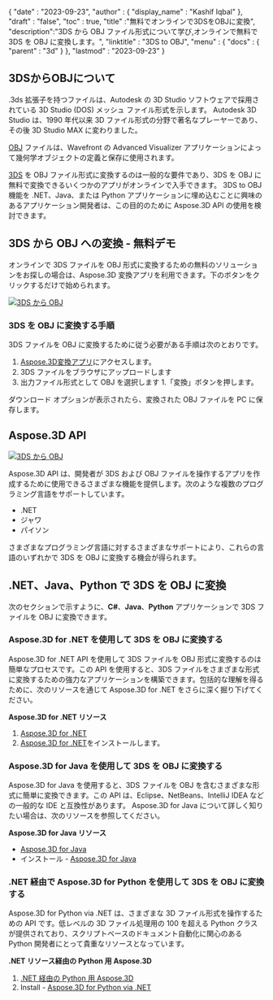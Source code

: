 {
  "date" : "2023-09-23",
  "author" : {
    "display_name" : "Kashif Iqbal"
},
  "draft" : "false",
  "toc" : true,
  "title" :"無料でオンラインで3DSをOBJに変換",
  "description":"3DS から OBJ ファイル形式について学び,オンラインで無料で 3DS を OBJ に変換します。",
  "linktitle" : "3DS to OBJ",
  "menu" : {
    "docs" : {
      "parent" : "3d"
}
},
  "lastmod" : "2023-09-23"
}

## 3DSからOBJについて

.3ds 拡張子を持つファイルは、Autodesk の 3D Studio ソフトウェアで採用されている 3D Studio (DOS) メッシュ ファイル形式を示します。 Autodesk 3D Studio は、1990 年代以来 3D ファイル形式の分野で著名なプレーヤーであり、その後 3D Studio MAX に変わりました。

[OBJ](/ja/3d/obj/) ファイルは、Wavefront の Advanced Visualizer アプリケーションによって幾何学オブジェクトの定義と保存に使用されます。

[3DS](/ja/3d/3ds/) を OBJ ファイル形式に変換するのは一般的な要件であり、3DS を OBJ に無料で変換できるいくつかのアプリがオンラインで入手できます。 3DS to OBJ 機能を .NET、Java、または Python アプリケーションに埋め込むことに興味のあるアプリケーション開発者は、この目的のために Aspose.3D API の使用を検討できます。

## 3DS から OBJ への変換 - 無料デモ

オンラインで 3DS ファイルを OBJ 形式に変換するための無料のソリューションをお探しの場合は、Aspose.3D 変換アプリを利用できます。下のボタンをクリックするだけで始められます。

[![3DS から OBJ](../3ds-to-obj.png)](https://products.aspose.app/3d/conversion/)

### 3DS を OBJ に変換する手順

3DS ファイルを OBJ に変換するために従う必要がある手順は次のとおりです。

1. [Aspose.3D変換アプリ](https://products.aspose.app/3d/conversion/)にアクセスします。
1. 3DS ファイルをブラウザにアップロードします
1. 出力ファイル形式として OBJ を選択します
1.「変換」ボタンを押します。

ダウンロード オプションが表示されたら、変換された OBJ ファイルを PC に保存します。

## Aspose.3D API

[![3DS から OBJ](../try-aspose-3d.png)](https://products.aspose.com/3d/)

Aspose.3D API は、開発者が 3DS および OBJ ファイルを操作するアプリを作成するために使用できるさまざまな機能を提供します。次のような複数のプログラミング言語をサポートしています。

* .NET
* ジャワ
* パイソン

さまざまなプログラミング言語に対するさまざまなサポートにより、これらの言語のいずれかで 3DS を OBJ に変換する機会が得られます。

## .NET、Java、Python で 3DS を OBJ に変換

次のセクションで示すように、**C#**、**Java**、**Python** アプリケーションで 3DS ファイルを OBJ に変換できます。

### Aspose.3D for .NET を使用して 3DS を OBJ に変換する

Aspose.3D for .NET API を使用して 3DS ファイルを OBJ 形式に変換するのは簡単なプロセスです。この API を使用すると、3DS ファイルをさまざまな形式に変換するための強力なアプリケーションを構築できます。包括的な理解を得るために、次のリソースを通じて Aspose.3D for .NET をさらに深く掘り下げてください。

**Aspose.3D for .NET リソース**

1. [Aspose.3D for .NET](https://products.aspose.com/3d/net/)
1. [Aspose.3D for .NET](https://docs.aspose.com/3d/net/installation/)をインストールします。

### Aspose.3D for Java を使用して 3DS を OBJ に変換する

Aspose.3D for Java を使用すると、3DS ファイルを OBJ を含むさまざまな形式に簡単に変換できます。この API は、Eclipse、NetBeans、IntelliJ IDEA などの一般的な IDE と互換性があります。 Aspose.3D for Java について詳しく知りたい場合は、次のリソースを参照してください。

**Aspose.3D for Java リソース**

* [Aspose.3D for Java](https://products.aspose.com/3d/java/)
* インストール - [Aspose.3D for Java](https://docs.aspose.com/3d/java/installation/)

### .NET 経由で Aspose.3D for Python を使用して 3DS を OBJ に変換する

Aspose.3D for Python via .NET は、さまざまな 3D ファイル形式を操作するための API です。低レベルの 3D ファイル処理用の 100 を超える Python クラスが提供されており、スクリプトベースのドキュメント自動化に関心のある Python 開発者にとって貴重なリソースとなっています。

**.NET リソース経由の Python 用 Aspose.3D**

1. [.NET 経由の Python 用 Aspose.3D](https://products.aspose.com/3d/python-net/)
1. Install - [Aspose.3D for Python via .NET](https://releases.aspose.com/3d/python-net/)
